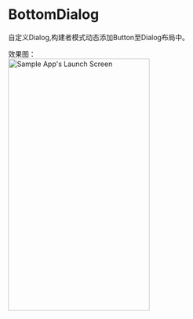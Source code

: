 # BottomDialog
自定义Dialog,构建者模式动态添加Button至Dialog布局中。<br/>

效果图：<br/>
<img src="https://github.com/xing16/BottomDialog/raw/master/screenshot/device-2017-04-15-173902.png" width=288 height=512 alt="Sample App's Launch Screen">

